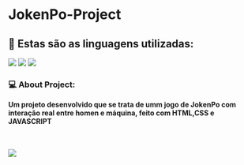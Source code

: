 # JokenPo-Project
<h2> 🌱 Estas são as linguagens utilizadas:</h2>
<img src="https://img.shields.io/badge/HTML5-E34F26?style=for-the-badge&logo=html5&logoColor=white" />
<img src="https://img.shields.io/badge/CSS3-1572B6?style=for-the-badge&logo=css3&logoColor=white" />
<img src="https://img.shields.io/badge/JavaScript-F7DF1E?style=for-the-badge&logo=javascript&logoColor=black" />

<h3> 💻 About Project:</h3>
<p><b> Um projeto desenvolvido que se trata de umm jogo de JokenPo com interação real entre homen e máquina, feito com HTML,CSS e JAVASCRIPT </b></p>

<br>
<br>
<img src="assets/JokenPô-Project.png" />

